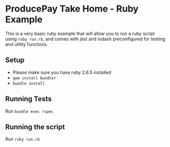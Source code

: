 # ProducePay Take Home - Ruby Example
This is a very basic ruby example that will allow you to run a ruby script using `ruby run.rb`, and comes with jest and lodash preconfigured for testing and utility functions.

## Setup
* Please make sure you have ruby 2.6.5 installed
* `gem install bundler`
* `bundle install`

## Running Tests
Run `bundle exec rspec`

## Running the script
Run `ruby run.rb`
